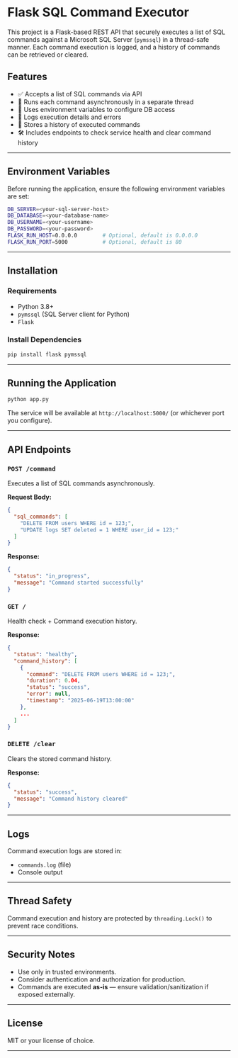 # Flask SQL Command Executor

This project is a Flask-based REST API that securely executes a list of SQL commands against a Microsoft SQL Server (`pymssql`) in a thread-safe manner. Each command execution is logged, and a history of commands can be retrieved or cleared.

## Features

* ✅ Accepts a list of SQL commands via API
* 🧵 Runs each command asynchronously in a separate thread
* 🔐 Uses environment variables to configure DB access
* 📜 Logs execution details and errors
* 🧠 Stores a history of executed commands
* 🛠️ Includes endpoints to check service health and clear command history

---

## Environment Variables

Before running the application, ensure the following environment variables are set:

```bash
DB_SERVER=<your-sql-server-host>
DB_DATABASE=<your-database-name>
DB_USERNAME=<your-username>
DB_PASSWORD=<your-password>
FLASK_RUN_HOST=0.0.0.0        # Optional, default is 0.0.0.0
FLASK_RUN_PORT=5000           # Optional, default is 80
```

---

## Installation

### Requirements

* Python 3.8+
* `pymssql` (SQL Server client for Python)
* `Flask`

### Install Dependencies

```bash
pip install flask pymssql
```

---

## Running the Application

```bash
python app.py
```

The service will be available at `http://localhost:5000/` (or whichever port you configure).

---

## API Endpoints

### `POST /command`

Executes a list of SQL commands asynchronously.

**Request Body:**

```json
{
  "sql_commands": [
    "DELETE FROM users WHERE id = 123;",
    "UPDATE logs SET deleted = 1 WHERE user_id = 123;"
  ]
}
```

**Response:**

```json
{
  "status": "in_progress",
  "message": "Command started successfully"
}
```

### `GET /`

Health check + Command execution history.

**Response:**

```json
{
  "status": "healthy",
  "command_history": [
    {
      "command": "DELETE FROM users WHERE id = 123;",
      "duration": 0.04,
      "status": "success",
      "error": null,
      "timestamp": "2025-06-19T13:00:00"
    },
    ...
  ]
}
```

### `DELETE /clear`

Clears the stored command history.

**Response:**

```json
{
  "status": "success",
  "message": "Command history cleared"
}
```

---

## Logs

Command execution logs are stored in:

* `commands.log` (file)
* Console output

---

## Thread Safety

Command execution and history are protected by `threading.Lock()` to prevent race conditions.

---

## Security Notes

* Use only in trusted environments.
* Consider authentication and authorization for production.
* Commands are executed **as-is** — ensure validation/sanitization if exposed externally.

---

## License

MIT or your license of choice.

---
